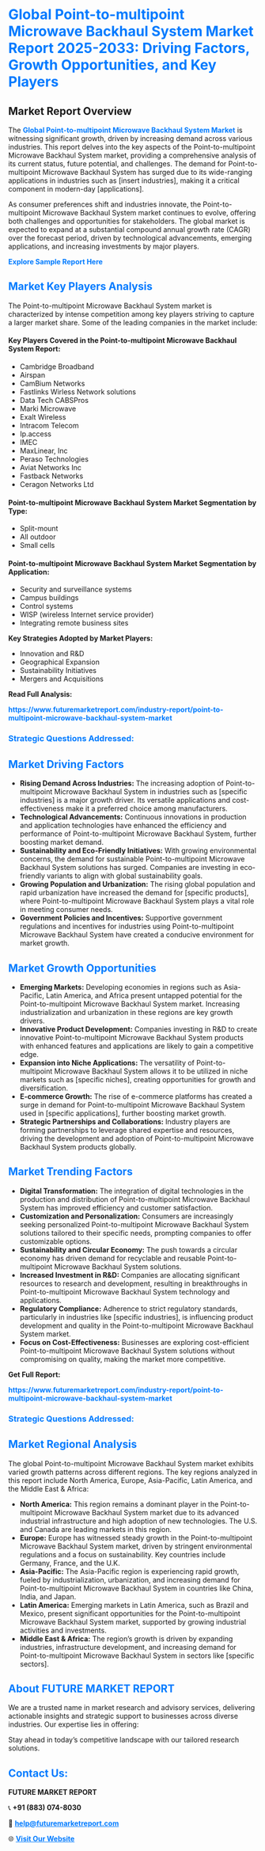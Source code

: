 <h1 style="color: #007BFF;">Global Point-to-multipoint Microwave Backhaul System Market Report 2025-2033: Driving Factors, Growth Opportunities, and Key Players</h1>

<section id="overview">
<h2>Market Report Overview</h2>
<p>The <a href="https://www.futuremarketreport.com/industry-report/point-to-multipoint-microwave-backhaul-system-market" style="color: #007BFF; text-decoration: none;"><strong>Global Point-to-multipoint Microwave Backhaul System Market</strong></a> is witnessing significant growth, driven by increasing demand across various industries. This report delves into the key aspects of the Point-to-multipoint Microwave Backhaul System market, providing a comprehensive analysis of its current status, future potential, and challenges. The demand for Point-to-multipoint Microwave Backhaul System has surged due to its wide-ranging applications in industries such as [insert industries], making it a critical component in modern-day [applications].</p>
<p>As consumer preferences shift and industries innovate, the Point-to-multipoint Microwave Backhaul System market continues to evolve, offering both challenges and opportunities for stakeholders. The global market is expected to expand at a substantial compound annual growth rate (CAGR) over the forecast period, driven by technological advancements, emerging applications, and increasing investments by major players.</p>
</section>

<section id="overview">
<p><a href="https://www.futuremarketreport.com/request-sample/reportId=104801" style="color: #007BFF; text-decoration: none;"><strong>Explore Sample Report Here</strong></a></p>
</section>

<section id="key-players">
<h2 style="color: #007BFF;">Market Key Players Analysis</h2>
<p>The Point-to-multipoint Microwave Backhaul System market is characterized by intense competition among key players striving to capture a larger market share. Some of the leading companies in the market include:</p>
<h4>Key Players Covered in the Point-to-multipoint Microwave Backhaul System Report:</h4>
<ul><li>Cambridge Broadband</li><li>Airspan</li><li>CamBium Networks</li><li>Fastlinks Wirless Network solutions</li><li>Data Tech CABSPros</li><li>Marki Microwave</li><li>Exalt Wireless</li><li>Intracom Telecom</li><li>Ip.access</li><li>IMEC</li><li>MaxLinear, Inc</li><li>Peraso Technologies</li><li>Aviat Networks Inc</li><li>Fastback Networks</li><li>Ceragon Networks Ltd</li></ul>
<h4>Point-to-multipoint Microwave Backhaul System Market Segmentation by Type:</h4>
<ul><li>Split-mount</li><li>All outdoor</li><li>Small cells</li></ul>

<h4>Point-to-multipoint Microwave Backhaul System Market Segmentation by Application:</h4>
<ul><li>Security and surveillance systems</li><li>Campus buildings</li><li>Control systems</li><li>WISP (wireless Internet service provider)</li><li>Integrating remote business sites</li></ul>
<p><strong>Key Strategies Adopted by Market Players:</strong></p>
<ul>
<li>Innovation and R&D</li>
<li>Geographical Expansion</li>
<li>Sustainability Initiatives</li>
<li>Mergers and Acquisitions</li>
</ul>
</section>

<section>
<p><strong>Read Full Analysis: </strong></p><a href="https://www.futuremarketreport.com/industry-report/point-to-multipoint-microwave-backhaul-system-market" style="color: #007BFF; text-decoration: none;"><strong>https://www.futuremarketreport.com/industry-report/point-to-multipoint-microwave-backhaul-system-market</strong></a>
<h3 style="color: #007BFF;">Strategic Questions Addressed:</h3>
</section>

<section id="driving-factors">
<h2 style="color: #007BFF;">Market Driving Factors</h2>
<ul>
<li><strong>Rising Demand Across Industries:</strong> The increasing adoption of Point-to-multipoint Microwave Backhaul System in industries such as [specific industries] is a major growth driver. Its versatile applications and cost-effectiveness make it a preferred choice among manufacturers.</li>
<li><strong>Technological Advancements:</strong> Continuous innovations in production and application technologies have enhanced the efficiency and performance of Point-to-multipoint Microwave Backhaul System, further boosting market demand.</li>
<li><strong>Sustainability and Eco-Friendly Initiatives:</strong> With growing environmental concerns, the demand for sustainable Point-to-multipoint Microwave Backhaul System solutions has surged. Companies are investing in eco-friendly variants to align with global sustainability goals.</li>
<li><strong>Growing Population and Urbanization:</strong> The rising global population and rapid urbanization have increased the demand for [specific products], where Point-to-multipoint Microwave Backhaul System plays a vital role in meeting consumer needs.</li>
<li><strong>Government Policies and Incentives:</strong> Supportive government regulations and incentives for industries using Point-to-multipoint Microwave Backhaul System have created a conducive environment for market growth.</li>
</ul>
</section>

<section id="growth-opportunities">
<h2 style="color: #007BFF;">Market Growth Opportunities</h2>
<ul>
<li><strong>Emerging Markets:</strong> Developing economies in regions such as Asia-Pacific, Latin America, and Africa present untapped potential for the Point-to-multipoint Microwave Backhaul System market. Increasing industrialization and urbanization in these regions are key growth drivers.</li>
<li><strong>Innovative Product Development:</strong> Companies investing in R&D to create innovative Point-to-multipoint Microwave Backhaul System products with enhanced features and applications are likely to gain a competitive edge.</li>
<li><strong>Expansion into Niche Applications:</strong> The versatility of Point-to-multipoint Microwave Backhaul System allows it to be utilized in niche markets such as [specific niches], creating opportunities for growth and diversification.</li>
<li><strong>E-commerce Growth:</strong> The rise of e-commerce platforms has created a surge in demand for Point-to-multipoint Microwave Backhaul System used in [specific applications], further boosting market growth.</li>
<li><strong>Strategic Partnerships and Collaborations:</strong> Industry players are forming partnerships to leverage shared expertise and resources, driving the development and adoption of Point-to-multipoint Microwave Backhaul System products globally.</li>
</ul>
</section>

<section id="trending-factors">
<h2 style="color: #007BFF;">Market Trending Factors</h2>
<ul>
<li><strong>Digital Transformation:</strong> The integration of digital technologies in the production and distribution of Point-to-multipoint Microwave Backhaul System has improved efficiency and customer satisfaction.</li>
<li><strong>Customization and Personalization:</strong> Consumers are increasingly seeking personalized Point-to-multipoint Microwave Backhaul System solutions tailored to their specific needs, prompting companies to offer customizable options.</li>
<li><strong>Sustainability and Circular Economy:</strong> The push towards a circular economy has driven demand for recyclable and reusable Point-to-multipoint Microwave Backhaul System solutions.</li>
<li><strong>Increased Investment in R&D:</strong> Companies are allocating significant resources to research and development, resulting in breakthroughs in Point-to-multipoint Microwave Backhaul System technology and applications.</li>
<li><strong>Regulatory Compliance:</strong> Adherence to strict regulatory standards, particularly in industries like [specific industries], is influencing product development and quality in the Point-to-multipoint Microwave Backhaul System market.</li>
<li><strong>Focus on Cost-Effectiveness:</strong> Businesses are exploring cost-efficient Point-to-multipoint Microwave Backhaul System solutions without compromising on quality, making the market more competitive.</li>
</ul>
</section>

<section>
<p><strong>Get Full Report: </strong></p><a href="https://www.futuremarketreport.com/industry-report/point-to-multipoint-microwave-backhaul-system-market" style="color: #007BFF; text-decoration: none;"><strong>https://www.futuremarketreport.com/industry-report/point-to-multipoint-microwave-backhaul-system-market</strong></a>
<h3 style="color: #007BFF;">Strategic Questions Addressed:</h3>
</section>


<section id="regional-analysis">
<h2 style="color: #007BFF;">Market Regional Analysis</h2>
<p>The global Point-to-multipoint Microwave Backhaul System market exhibits varied growth patterns across different regions. The key regions analyzed in this report include North America, Europe, Asia-Pacific, Latin America, and the Middle East & Africa:</p>
<ul>
<li><strong>North America:</strong> This region remains a dominant player in the Point-to-multipoint Microwave Backhaul System market due to its advanced industrial infrastructure and high adoption of new technologies. The U.S. and Canada are leading markets in this region.</li>
<li><strong>Europe:</strong> Europe has witnessed steady growth in the Point-to-multipoint Microwave Backhaul System market, driven by stringent environmental regulations and a focus on sustainability. Key countries include Germany, France, and the U.K.</li>
<li><strong>Asia-Pacific:</strong> The Asia-Pacific region is experiencing rapid growth, fueled by industrialization, urbanization, and increasing demand for Point-to-multipoint Microwave Backhaul System in countries like China, India, and Japan.</li>
<li><strong>Latin America:</strong> Emerging markets in Latin America, such as Brazil and Mexico, present significant opportunities for the Point-to-multipoint Microwave Backhaul System market, supported by growing industrial activities and investments.</li>
<li><strong>Middle East & Africa:</strong> The region’s growth is driven by expanding industries, infrastructure development, and increasing demand for Point-to-multipoint Microwave Backhaul System in sectors like [specific sectors].</li>
</ul>
</section>

<footer>
<h2 style="color: #007BFF;">About FUTURE MARKET REPORT</h2>
<p>We are a trusted name in market research and advisory services, delivering actionable insights and strategic support to businesses across diverse industries. Our expertise lies in offering:</p>

<p>Stay ahead in today’s competitive landscape with our tailored research solutions.</p>

<h2 style="color: #007BFF;">Contact Us:</h2>
<p><strong>FUTURE MARKET REPORT</strong></p>
<p>📞 <strong>+91 (883) 074-8030</strong></p>
<p>📧 <strong><a href="mailto:help@futuremarketreport.com" style="color: #007BFF;">help@futuremarketreport.com</a></strong></p>
<p>🌐 <strong><a href="https://www.futuremarketreport.com/" style="color: #007BFF;">Visit Our Website</a></strong></p>
</footer>